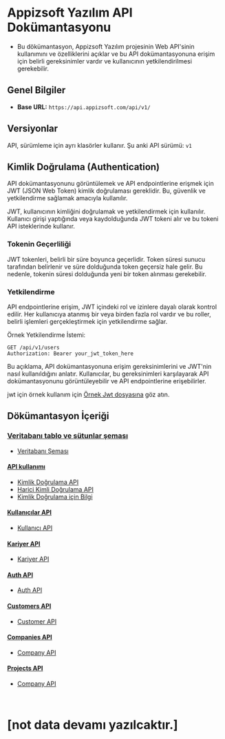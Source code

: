 # Appizsoft Yazılım API Dokümantasyonu

- Bu dökümantasyon, Appizsoft Yazılım projesinin Web API'sinin kullanımını ve özelliklerini açıklar ve
  bu API dokümantasyonuna erişim için belirli gereksinimler vardır ve kullanıcının yetkilendirilmesi gerekebilir.

## Genel Bilgiler

- **Base URL:** `https://api.appizsoft.com/api/v1/`

## Versiyonlar

API, sürümleme için ayrı klasörler kullanır. Şu anki API sürümü: `v1`

## Kimlik Doğrulama (Authentication)

API dokümantasyonunu görüntülemek ve API endpointlerine erişmek için JWT (JSON Web Token) kimlik doğrulaması gereklidir. Bu, güvenlik ve yetkilendirme sağlamak amacıyla kullanılır.

JWT, kullanıcının kimliğini doğrulamak ve yetkilendirmek için kullanılır. Kullanıcı girişi yaptığında veya kaydolduğunda JWT tokeni alır ve bu tokeni API isteklerinde kullanır.

### Tokenin Geçerliliği

JWT tokenleri, belirli bir süre boyunca geçerlidir. Token süresi sunucu tarafından belirlenir ve süre dolduğunda token geçersiz hale gelir. Bu nedenle, tokenin süresi dolduğunda yeni bir token alınması gerekebilir.

### Yetkilendirme

API endpointlerine erişim, JWT içindeki rol ve izinlere dayalı olarak kontrol edilir. Her kullanıcıya atanmış bir veya birden fazla rol vardır ve bu roller, belirli işlemleri gerçekleştirmek için yetkilendirme sağlar.

Örnek Yetkilendirme İstemi:

```http
GET /api/v1/users
Authorization: Bearer your_jwt_token_here
```

Bu açıklama, API dokümantasyonuna erişim gereksinimlerini ve JWT'nin nasıl kullanıldığını anlatır. Kullanıcılar, bu gereksinimleri karşılayarak API dokümantasyonunu görüntüleyebilir ve API endpointlerine erişebilirler.

jwt için örnek kullanım için [Örnek Jwt dosyasına](jwt) göz atın.


## Dökümantasyon İçeriği

### <span style="text-decoration: underline;">Veritabanı tablo ve sütunlar şeması</span>

- [Veritabanı Şeması](database/index.md)

#### <span style="text-decoration: underline;">API kullanımı</span>

- [Kimlik Doğrulama API](data-fetching/authentication/index.md)
- [Harici Kimli Doğrulama API](data-fetching/authentication/OAuth.md)
- [Kimlik Doğrulama için Bilgi](data-fetching/authentication/README.md)

#### <span style="text-decoration: underline;">Kullanıcılar API</span>

- [Kullanıcı API ](data-fetching/user.md)

#### <span style="text-decoration: underline;">Kariyer API</span>

- [Kariyer API](data-fetching/careers.md)

#### <span style="text-decoration: underline;">Auth API</span>

- [Auth API](data-fetching/auth.md)

#### <span style="text-decoration: underline;">Customers API</span>

- [Customer API](data-fetching/customers.md)
#### <span style="text-decoration: underline;">Companies API</span>

- [Company  API](data-fetching/companies.md)
#### <span style="text-decoration: underline;">Projects  API</span>

- [Company  API](data-fetching/projects.md)

<br/>

# [not data devamı yazılcaktır.]